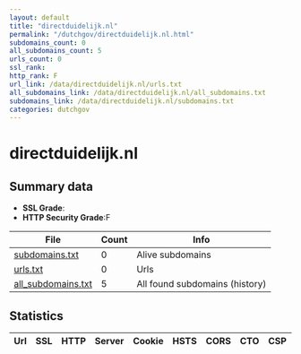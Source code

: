 ```yaml
---
layout: default
title: "directduidelijk.nl"
permalink: "/dutchgov/directduidelijk.nl.html"
subdomains_count: 0
all_subdomains_count: 5
urls_count: 0
ssl_rank: 
http_rank: F
url_link: /data/directduidelijk.nl/urls.txt
all_subdomains_link: /data/directduidelijk.nl/all_subdomains.txt
subdomains_link: /data/directduidelijk.nl/subdomains.txt
categories: dutchgov
---
```



# directduidelijk.nl
## Summary data


 - **SSL Grade**:
 - **HTTP Security Grade**:F


| File       | Count | Info |
|------------|-------|------|
|[subdomains.txt](/data/directduidelijk.nl/subdomains.txt)|0|Alive subdomains|
|[urls.txt](/data/directduidelijk.nl/urls.txt)|0|Urls|
|[all_subdomains.txt](/data/directduidelijk.nl/all_subdomains.txt)|5|All found subdomains (history)|


## Statistics


| Url | SSL | HTTP | Server | Cookie | HSTS | CORS | CTO | CSP | XFO | XXP | RP |FP| Tech |Title |
|--------|-------|-------|------|------|------|------|------|------|------|------|------|------|------|------|